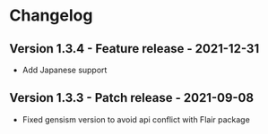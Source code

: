 # Changelog

## Version 1.3.4 - Feature release - 2021-12-31
- Add Japanese support

## Version 1.3.3 - Patch release - 2021-09-08
- Fixed gensism version to avoid api conflict with Flair package
